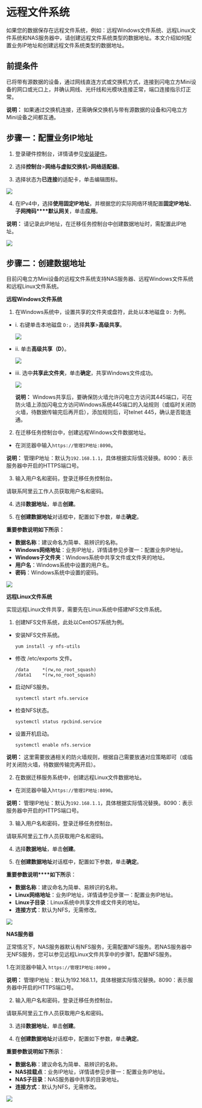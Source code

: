 # 远程文件系统

如果您的数据保存在远程文件系统，例如：远程Windows文件系统、远程Linux文件系统和NAS服务器中，请创建远程文件系统类型的数据地址。本文介绍如何配置业务IP地址和创建远程文件系统类型的数据地址。

## 前提条件

已将带有源数据的设备，通过网线直连方式或交换机方式，连接到闪电立方Mini设备的网口或光口上，并确认网线、光纤线和光模块连接正常，端口连接指示灯正常。

**说明：** 如果通过交换机连接，还需确保交换机与带有源数据的设备和闪电立方Mini设备之间都互通。

## 步骤一：配置业务IP地址

1. 登录硬件控制台，详情请参见[安装硬件](/cn.zh-CN/离线迁移教程（闪电立方Mini型）/迁移实施/安装硬件.md)。

2. 选择**控制台**\>**网络与虚拟交换机**\>**网络适配器**。

3. 选择状态为**已连接**的适配卡，单击编辑图标。

![](https://static-aliyun-doc.oss-accelerate.aliyuncs.com/assets/img/zh-CN/0217016951/p85652.png)

4. 在IPv4中，选择**使用固定IP地址**，并根据您的实际网络环境配置**固定IP地址**、**子网掩码****默认网关**，单击**应用**。

**说明：** 请记录此IP地址，在迁移任务控制台中创建数据地址时，需配置此IP地址。

![](https://static-aliyun-doc.oss-accelerate.aliyuncs.com/assets/img/zh-CN/0217016951/p85653.png)

## 步骤二：创建数据地址

目前闪电立方Mini设备的远程文件系统支持NAS服务器、远程Windows文件系统和远程Linux文件系统。

**远程Windows文件系统**

1. 在Windows系统中，设置共享的文件夹或盘符，此处以本地磁盘 `D:` 为例。

-   i. 右键单击本地磁盘 `D:`，选择**共享**\>**高级共享**。

    ![](https://static-aliyun-doc.oss-accelerate.aliyuncs.com/assets/img/zh-CN/0217016951/p85662.png)


-   ii. 单击**高级共享（D）**。

    ![](https://static-aliyun-doc.oss-accelerate.aliyuncs.com/assets/img/zh-CN/0217016951/p85664.png)


-   iii. 选中**共享此文件夹**，单击**确定**，共享Windows文件成功。

    ![](https://static-aliyun-doc.oss-accelerate.aliyuncs.com/assets/img/zh-CN/0217016951/p85666.png)

    **说明：** Windows共享后，要确保防火墙允许闪电立方访问其445端口，可在防火墙上添加闪电立方访问Windows系统445端口的入站规则（或临时关闭防火墙，待数据传输完后再开启），添加规则后，可telnet 445，确认是否能连通。


2. 在迁移任务控制台中，创建远程Windows文件数据地址。

-   在浏览器中输入`https://管理IP地址:8090`。

**说明：** 管理IP地址：默认为`192.168.1.1`，具体根据实际情况替换。8090：表示服务器中开启的HTTPS端口号。

3. 输入用户名和密码，登录迁移任务控制台。

请联系阿里云工作人员获取用户名和密码。

4. 选择**数据地址**，单击**创建**。

5. 在**创建数据地址**对话框中，配置如下参数，单击**确定**。

**重要参数说明如下所示：**

-   **数据名称**：建议命名为简单、易辨识的名称。
-   **Windows网络地址**：业务IP地址，详情请参见步骤一：配置业务IP地址。
-   **Windows子文件夹**：Windows系统中共享文件或文件夹的地址。
-   **用户名**：Windows系统中设置的用户名。
-   **密码**：Windows系统中设置的密码。

![](https://static-aliyun-doc.oss-accelerate.aliyuncs.com/assets/img/zh-CN/0217016951/p85674.png)

**远程Linux文件系统**

实现远程Linux文件共享，需要先在Linux系统中搭建NFS文件系统。

1. 创建NFS文件系统，此处以CentOS7系统为例。

-   安装NFS文件系统。

    ```
    yum install -y nfs-utils
    ```


-   修改 /etc/exports 文件。

    ```
    /data     *(rw,no_root_squash)
    /data1    *(rw,no_root_squash)
    ```

-   启动NFS服务。

    ```
    systemctl start nfs.service
    ```

-   检查NFS状态。

    ```
    systemctl status rpcbind.service
    ```

-   设置开机启动。

    ```
    systemctl enable nfs.service
    ```


**说明：** 这里需要放通相关的防火墙规则，根据自己需要放通对应策略即可（或临时关闭防火墙，待数据传输完再开启）。

2. 在数据迁移服务系统中，创建远程Linux文件数据地址。

-   在浏览器中输入`https://管理IP地址:8090`。

**说明：** 管理IP地址：默认为`192.168.1.1`，具体根据实际情况替换。8090：表示服务器中开启的HTTPS端口号。

3. 输入用户名和密码，登录迁移任务控制台。

请联系阿里云工作人员获取用户名和密码。

4. 选择**数据地址**，单击**创建**。

5. 在**创建数据地址**对话框中，配置如下参数，单击**确定**。

**重要参数说明****如下所示**：

-   **数据名称**：建议命名为简单、易辨识的名称。
-   **Linux网络地址**：业务IP地址，详情请参见步骤一：配置业务IP地址。
-   **Linux子目录**：Linux系统中共享文件或文件夹的地址。
-   **连接方式**：默认为NFS，无需修改。

![](https://static-aliyun-doc.oss-accelerate.aliyuncs.com/assets/img/zh-CN/0217016951/p85716.png)

**NAS服务器**

正常情况下，NAS服务器默认有NFS服务，无需配置NFS服务。若NAS服务器中无NFS服务，您可以参见远程Linux文件共享中的步骤1，配置NFS服务。

1.在浏览器中输入 `https://管理IP地址:8090` 。

**说明：** 管理IP地址：默认为192.168.1.1，具体根据实际情况替换。8090：表示服务器中开启的HTTPS端口号。

2. 输入用户名和密码，登录迁移任务控制台。

请联系阿里云工作人员获取用户名和密码。

3. 选择**数据地址**，单击**创建**。

4. 在**创建数据地址**对话框中，配置如下参数，单击**确定**。

**重要参数说明如下所示**：

-   **数据名称**：建议命名为简单、易辨识的名称。
-   **NAS挂载点**：业务IP地址，详情请参见步骤一：配置业务IP地址。
-   **NAS子目录**：NAS服务器中共享的目录地址。
-   **连接方式**：默认为NFS，无需修改。

![](https://static-aliyun-doc.oss-accelerate.aliyuncs.com/assets/img/zh-CN/0217016951/p85715.png)


